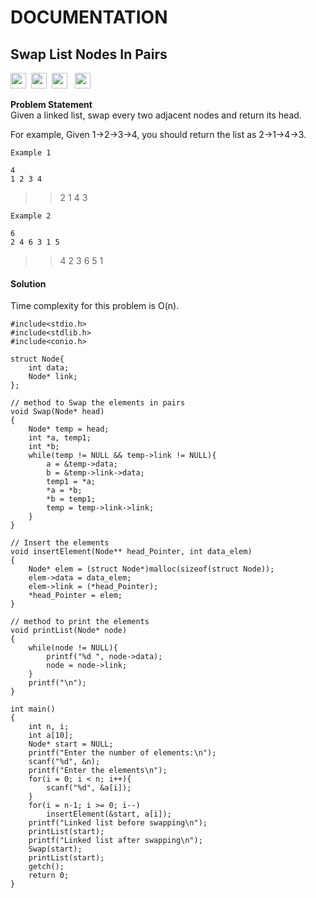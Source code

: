 # DOCUMENTATION
## Swap List Nodes In Pairs<br>
<a><img src= "https://img.shields.io/badge/-Microsoft-orange" height="25">&nbsp;&nbsp;<img src="https://img.shields.io/badge/-Amazon-blue" height="25">&nbsp;&nbsp;<img src= "https://img.shields.io/badge/-Interview Bit-navy" height="25">
&nbsp;&nbsp;<img src= "https://img.shields.io/badge/-CPP-red" height="25"></a>

 **Problem Statement**<br>
Given a linked list, swap every two adjacent nodes and return its head.

For example,
Given 1->2->3->4, you should return the list as 2->1->4->3.
```
Example 1

4 
1 2 3 4
```
> > 2 1 4 3
```
Example 2

6
2 4 6 3 1 5
```
> > 4 2 3 6 5 1<br>
#### Solution<br>
Time complexity for this problem is O(n).
```
#include<stdio.h>
#include<stdlib.h>
#include<conio.h>

struct Node{
	int data;
	Node* link;
};

// method to Swap the elements in pairs
void Swap(Node* head)
{
	Node* temp = head;
	int *a, temp1;
	int *b;
	while(temp != NULL && temp->link != NULL){
	    a = &temp->data;
	    b = &temp->link->data;
		temp1 = *a;
		*a = *b;
		*b = temp1;
		temp = temp->link->link;
	}
}

// Insert the elements 
void insertElement(Node** head_Pointer, int data_elem)
{
	Node* elem = (struct Node*)malloc(sizeof(struct Node));
	elem->data = data_elem;
	elem->link = (*head_Pointer);
	*head_Pointer = elem;
}

// method to print the elements
void printList(Node* node)
{
	while(node != NULL){
		printf("%d ", node->data);
		node = node->link;
	}
	printf("\n");
}

int main()
{
	int n, i;
	int a[10];
	Node* start = NULL;
	printf("Enter the number of elements:\n");
	scanf("%d", &n);
	printf("Enter the elements\n");
	for(i = 0; i < n; i++){
		scanf("%d", &a[i]);
	}
	for(i = n-1; i >= 0; i--)
		insertElement(&start, a[i]);
	printf("Linked list before swapping\n");
	printList(start);
	printf("Linked list after swapping\n");
	Swap(start);
	printList(start);
	getch();
	return 0;
}
```
